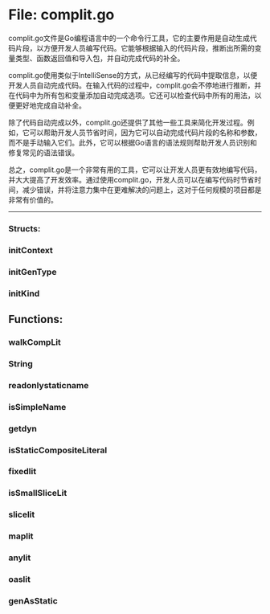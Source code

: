 # File: complit.go

complit.go文件是Go编程语言中的一个命令行工具，它的主要作用是自动生成代码片段，以方便开发人员编写代码。它能够根据输入的代码片段，推断出所需的变量类型、函数返回值和导入包，并自动完成代码的补全。

complit.go使用类似于IntelliSense的方式，从已经编写的代码中提取信息，以便开发人员自动完成代码。在输入代码的过程中，complit.go会不停地进行推断，并在代码中为所有包和变量添加自动完成选项。它还可以检查代码中所有的用法，以便更好地完成自动补全。

除了代码自动完成以外，complit.go还提供了其他一些工具来简化开发过程。例如，它可以帮助开发人员节省时间，因为它可以自动完成代码片段的名称和参数，而不是手动输入它们。此外，它可以根据Go语言的语法规则帮助开发人员识别和修复常见的语法错误。

总之，complit.go是一个非常有用的工具，它可以让开发人员更有效地编写代码，并大大提高了开发效率。通过使用complit.go，开发人员可以在编写代码时节省时间，减少错误，并将注意力集中在更难解决的问题上，这对于任何规模的项目都是非常有价值的。




---

### Structs:

### initContext





### initGenType





### initKind





## Functions:

### walkCompLit





### String





### readonlystaticname





### isSimpleName





### getdyn





### isStaticCompositeLiteral





### fixedlit





### isSmallSliceLit





### slicelit





### maplit





### anylit





### oaslit





### genAsStatic





